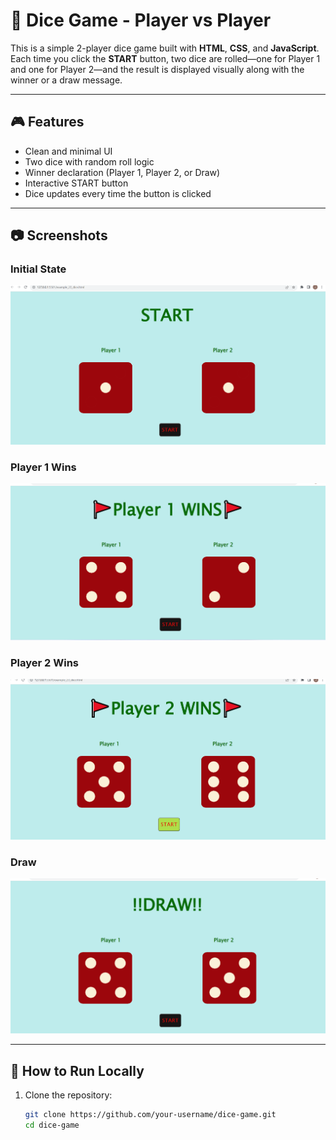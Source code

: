 # 🎲 Dice Game - Player vs Player

This is a simple 2-player dice game built with **HTML**, **CSS**, and **JavaScript**. Each time you click the **START** button, two dice are rolled—one 
for Player 1 and one for Player 2—and the result is displayed visually along with the winner or a draw message.

---

## 🎮 Features

- Clean and minimal UI
- Two dice with random roll logic
- Winner declaration (Player 1, Player 2, or Draw)
- Interactive START button
- Dice updates every time the button is clicked

---
## 📷 Screenshots

### Initial State
![Initial](Projects/screenshot/Screenshot1.png)

### Player 1 Wins
![Player2 Wins](Projects/screenshot/Screenshot3.png)

### Player 2 Wins
![Player2 Wins](Projects/screenshot/Screenshot2.png)

### Draw
![Draw](Projects/screenshot/Screenshot4.png)

---

## 🚀 How to Run Locally

1. Clone the repository:
   ```bash
   git clone https://github.com/your-username/dice-game.git
   cd dice-game
